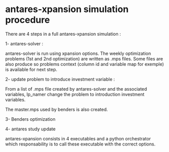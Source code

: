# antares-xpansion simulation procedure

There are 4 steps in a full antares-xpansion simulation :

1- antares-solver :

antares-solver is run using xpansion options. The weekly optimization problems (1st and 2nd optimization) are written as .mps files.
Some files are also produce so problems context (column id and variable map for exemple) is available for next step.

2- update problem to introduce investment variable :

From a list of .mps file created by antares-solver and the associated variables, lp_namer change the problem to introduction investment variables.

The master.mps used by benders is also created.

3- Benders optimization

4- antares study update

antares-xpansion consists in 4 executables and a python orchestrator which responsability is to call these executable with the correct options.
